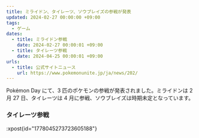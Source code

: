 ```yaml
---
title: ミライドン、タイレーツ、ソウブレイズの参戦が発表
updated: 2024-02-27 00:00:00 +09:00
tags:
  - ゲーム
dates:
  - title: ミライドン参戦
    date: 2024-02-27 00:00:01 +09:00
  - title: タイレーツ参戦
    date: 2024-04-25 00:00:01 +09:00
urls:
  - title: 公式サイトニュース
    url: https://www.pokemonunite.jp/ja/news/202/
---
```


Pokémon Day にて、3 匹のポケモンの参戦が発表されました。ミライドンは 2 月 27 日、タイレーツは 4 月に参戦、ソウブレイズは時期未定となっています。

### タイレーツ参戦
:xpost{id="1778045273723605188"}